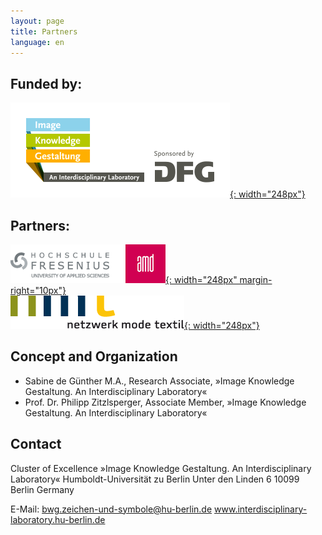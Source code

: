 ```yaml
---
layout: page
title: Partners
language: en
---
```


## Funded by:

[![Logo Exzellenzcluster Bild Wissen Gestaltung](../images/bwg.png){: width="248px"}](https://www.interdisciplinary-laboratory.hu-berlin.de)

## Partners:

[![Logo Hochschule Fresenius AMD](../images/amd.png){: width="248px" margin-right="10px"}](http://www.amdnet.de) <br />[![Logo Netzwerk Mode Textil](../images/nmt.png){: width="248px"}](http://www.netzwerk-mode-textil.de)

## Concept and Organization

- Sabine de Günther M.A., Research Associate, »Image Knowledge Gestaltung. An Interdisciplinary Laboratory«
- Prof. Dr. Philipp Zitzlsperger, Associate Member, »Image Knowledge Gestaltung. An Interdisciplinary Laboratory«


## Contact

Cluster of Excellence »Image Knowledge Gestaltung. An Interdisciplinary Laboratory«
Humboldt-Universität zu Berlin
Unter den Linden 6
10099 Berlin
Germany

E-Mail: bwg.zeichen-und-symbole@hu-berlin.de
www.interdisciplinary-laboratory.hu-berlin.de

